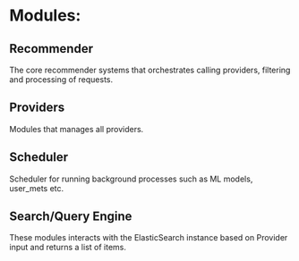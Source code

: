 # Modules:

## Recommender

The core recommender systems that orchestrates calling providers, filtering
and processing of requests.

## Providers

Modules that manages all providers.

## Scheduler

Scheduler for running background processes such as ML models, user_mets etc.

## Search/Query Engine

These modules interacts with the ElasticSearch instance based on Provider input and
returns a list of items.